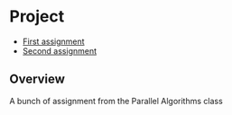 # Project

- [First assignment](./assignment1/README.md)
- [Second assignment](./assignment2/README.md)

## Overview
A bunch of assignment from the Parallel Algorithms class
